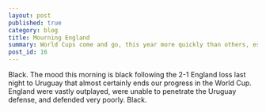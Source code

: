 ```yaml
---
layout: post
published: true
category: blog
title: Mourning England
summary: World Cups come and go, this year more quickly than others, especially for England fans.
post_id: 16
---
```


Black. The mood this morning is black following the 2-1 England loss last night to Uruguay that almost certainly ends our progress in the World Cup. England were vastly outplayed, were unable to penetrate the Uruguay defense, and defended very poorly. Black.